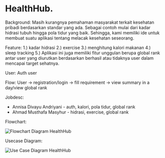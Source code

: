 # HealthHub.
Background:
  Masih kurangnya pemahaman masyarakat terkait kesehatan pribadi berdasarkan standar yang ada. Sebagai contoh mulai dari kadar hidrasi tubuh hingga pola tidur yang baik. Sehingga, kami memiliki ide untuk membuat suatu aplikasi tentang melacak kesehatan seseorang. 

Feature:
  1.) kadar hidrasi
  2.) exercise
  3.) menghitung kalori makanan
  4.) sleep tracking
  5.) Aplikasi ini juga memiliki fitur unggulan berupa global rank antar user yang diurutkan berdasarkan berhasil atau tidaknya user dalam mencapai target sehatnya.

User:
  Auth user

Flow:
  User -> registration/login -> fill requirement -> view summary in a day/view global rank  

Jobdesc: 
  - Annisa Divayu Andriyani - auth, kalori, pola tidur, global rank
  - Ahmad Musthafa Masyhur - hidrasi, exercise, global rank

Flowchart:

![Flowchart Diagram HealthHub](https://github.com/eunannana/HealthHub/assets/94947950/73b8d219-d421-4bb6-8ed7-9c9f61f60384)


Usecase Diagram:

![Use Case Diagram HealthHub](https://github.com/eunannana/HealthHub/assets/94947950/10def8cd-339e-48b8-ade2-3ebaf6d2e57a)
